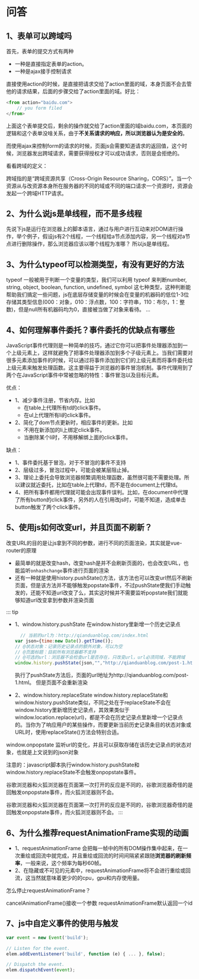 # 问答

## 1、表单可以跨域吗

首先，表单的提交方式有两种

* 一种是直接指定表单的action。
* 一种是ajax接手控制请求

直接使用action的时候，是直接把请求交给了action里面的域，本身页面不会去管他的请求结果，后面的步骤交给了action里面的域。好比：

```js
<from action="baidu.com">
    // you form filed
</from>
```

上面这个表单提交后，剩余的操作就交给了action里面的域baidu.com，本页面的逻辑和这个表单没啥关系，由于**不关系请求的响应，所以浏览器认为是安全的**。

而使用ajax来控制form的请求的时候，页面js会需要知道请求的返回值，这个时候，浏览器发出跨域请求，需要获得授权才可以成功请求，否则是会拒绝的。

看看跨域的定义：

跨域指的是“跨域资源共享（Cross-Origin Resource Sharing，CORS）”。当一个资源从与改资源本身所在服务器的不同的域或不同的端口请求一个资源时，资源会发起一个跨域HTTP请求。

## 2、为什么说js是单线程，而不是多线程

先说下js是运行在浏览器上的脚本语言，通过与用户进行互动来对DOM进行操作，举个例子，假设js有2个线程，一个线程给a节点添加内容，另一个线程对a节点进行删除操作，那么浏览器应该以哪个线程为准哪？ 所以js是单线程。

## 3、为什么typeof可以检测类型，有没有更好的方法

typeof 一般被用于判断一个变量的类型，我们可以利用 typeof 来判断number, string, object, boolean, function, undefined, symbol 这七种类型，这种判断能帮助我们搞定一些问题，js在底层存储变量的时候会在变量的机器码的低位1-3位存储其类型信息(000：对象，010：浮点数，100：字符串，110：布尔，1：整数)，但是null所有机器码均为0，直接被当做了对象来看待。
...

## 4、如何理解事件委托？事件委托的优缺点有哪些

JavaScript事件代理则是一种简单的技巧，通过它你可以把事件处理器添加到一个上级元素上，这样就避免了把事件处理器添加到多个子级元素上。当我们需要对很多元素添加事件的时候，可以通过将事件添加到它们的上级元素而将事件委托给上级元素来触发处理函数。这主要得益于浏览器的事件冒泡机制。事件代理用到了两个在JavaScript事件中常被忽略的特性：事件冒泡以及目标元素。

优点：

* 1、减少事件注册，节省内存。比如
  * 在table上代理所有td的click事件。
  * 在ul上代理所有li的click事件。
* 2、简化了dom节点更新时，相应事件的更新。比如
  * 不用在新添加的li上绑定click事件。
  * 当删除某个li时，不用移解绑上面的click事件。

缺点：

* 1、事件委托基于冒泡，对于不冒泡的事件不支持
* 2、层级过多，冒泡过程中，可能会被某层阻止掉。
* 3、理论上委托会导致浏览器频繁调用处理函数，虽然很可能不需要处理。所以建议就近委托，比如在table上代理td，而不是在document上代理td。
* 4、把所有事件都用代理就可能会出现事件误判。比如，在document中代理了所有button的click事件，另外的人在引用改js时，可能不知道，造成单击button触发了两个click事件。

## 5、使用js如何改变url，并且页面不刷新？

改变URL的目的是让js拿到不同的参数，进行不同的页面渲染，其实就是vue-router的原理

* 最简单的就是改变hash，改变hash是并不会刷新页面的，也会改变URL，也能监听`onhashchange`事件进行页面的渲染
* 还有一种就是使用history.pushState()方法，该方法也可以改变url然后不刷新页面，但是该方法并不能够触发popstate事件，不过pushState使我们手动触发的，还能不知道url改变了么，其实这时候并不需要监听popstate我们就能够知道url改变拿到参数并渲染页面

::: tip

* 1、window.history.pushState
  在window.history里新增一个历史记录点

  ```js
    // 当前的url为：http://qianduanblog.com/index.html
  var json={time:new Date().getTime()};
  // @状态对象：记录历史记录点的额外对象，可以为空
  // @页面标题：目前所有浏览器都不支持
  // @可选的url：浏览器不会检查url是否存在，只改变url，url必须同域，不能跨域
  window.history.pushState(json,"","http://qianduanblog.com/post-1.html");
  ```

  执行了pushState方法后，页面的url地址为http://qianduanblog.com/post-1.html。 但是页面不会重新渲染

* 2、window.history.replaceState
  window.history.replaceState和window.history.pushState类似，不同之处在于replaceState不会在window.history里新增历史记录点，其效果类似于window.location.replace(url)，都是不会在历史记录点里新增一个记录点的。当你为了响应用户的某些操作，而要更新当前历史记录条目的状态对象或URL时，使用replaceState()方法会特别合适。

window.onpopstate 监听url的变化，并且可以获取存储在该历史记录点的状态对象，也就是上文说到的json对象

注意的：javascript脚本执行window.history.pushState和window.history.replaceState不会触发onpopstate事件。

谷歌浏览器和火狐浏览器在页面第一次打开的反应是不同的，谷歌浏览器奇怪的是回触发onpopstate事件，而火狐浏览器则不会。

谷歌浏览器和火狐浏览器在页面第一次打开的反应是不同的，谷歌浏览器奇怪的是回触发onpopstate事件，而火狐浏览器则不会。
:::

## 6、为什么推荐requestAnimationFrame实现的动画

* 1、requestAnimationFrame 会把每一帧中的所有DOM操作集中起来，在一次重绘或回流中就完成，并且重绘或回流的时间间隔紧紧跟随**浏览器的刷新频率**，一般来说，这个频率为每秒60帧。
* 2、在隐藏或不可见的元素中，requestAnimationFrame将不会进行重绘或回流，这当然就意味着更少的的cpu，gpu和内存使用量。

怎么停止requestAnimationFrame？

cancelAnimationFrame()接收一个参数 requestAnimationFrame默认返回一个id

## 7、js中自定义事件的使用与触发

```js
var event = new Event('build');

// Listen for the event.
elem.addEventListener('build', function (e) { ... }, false);

// Dispatch the event.
elem.dispatchEvent(event);
```
